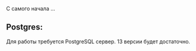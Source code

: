 С самого начала ...   

## Postgres:  
Для работы требуется PostgreSQL сервер. 13 версии будет достаточно.   



